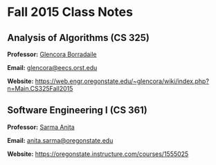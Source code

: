 # Fall 2015 Class Notes

## Analysis of Algorithms (CS 325)
**Professor:** [Glencora Borradaile](http://eecs.oregonstate.edu/people/borradaile-glencora)

**Email:** glencora@eecs.orst.edu

**Website:** https://web.engr.oregonstate.edu/~glencora/wiki/index.php?n=Main.CS325Fall2015


## Software Engineering I (CS 361)
**Professor:** [Sarma Anita](http://eecs.oregonstate.edu/people/sarma-anita)

**Email:** anita.sarma@oregonstate.edu

**Website:** https://oregonstate.instructure.com/courses/1555025
